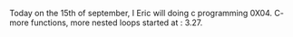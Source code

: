  Today on the 15th of september, I Eric will doing c programming
0X04. C- more functions, more nested loops
started at : 3.27.
